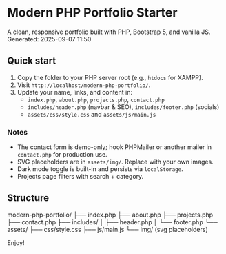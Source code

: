 # Modern PHP Portfolio Starter

A clean, responsive portfolio built with PHP, Bootstrap 5, and vanilla JS.
Generated: 2025-09-07 11:50

## Quick start
1. Copy the folder to your PHP server root (e.g., `htdocs` for XAMPP).
2. Visit `http://localhost/modern-php-portfolio/`.
3. Update your name, links, and content in:
   - `index.php`, `about.php`, `projects.php`, `contact.php`
   - `includes/header.php` (navbar & SEO), `includes/footer.php` (socials)
   - `assets/css/style.css` and `assets/js/main.js`

### Notes
- The contact form is demo-only; hook PHPMailer or another mailer in `contact.php` for production use.
- SVG placeholders are in `assets/img/`. Replace with your own images.
- Dark mode toggle is built-in and persists via `localStorage`.
- Projects page filters with search + category.

## Structure
modern-php-portfolio/
├── index.php
├── about.php
├── projects.php
├── contact.php
├── includes/
│   ├── header.php
│   └── footer.php
└── assets/
    ├── css/style.css
    ├── js/main.js
    └── img/ (svg placeholders)

Enjoy!
